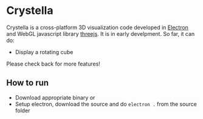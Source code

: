 # Crystella

Crystella is a cross-platform 3D visualization code developed in [Electron](http://electron.atom.io) and WebGL javascript library [threejs](http:/threejs.org). It is in early develpment. So far, it can do:

* Display a rotating cube

Please check back for more features!

## How to run

* Download appropriate binary or
* Setup electron, download the source and do `electron .` from the source folder
